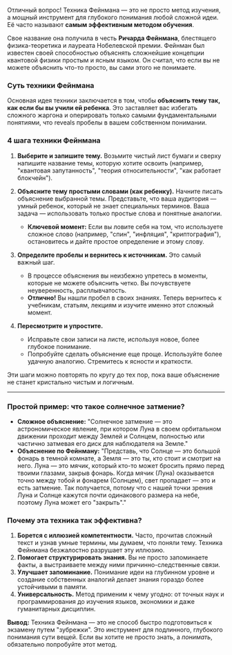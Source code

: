 Отличный вопрос! Техника Фейнмана — это не просто метод изучения, а мощный инструмент для глубокого понимания любой сложной идеи. Её часто называют **самым эффективным методом обучения**.

Свое название она получила в честь **Ричарда Фейнмана**, блестящего физика-теоретика и лауреата Нобелевской премии. Фейнман был известен своей способностью объяснять сложнейшие концепции квантовой физики простым и ясным языком. Он считал, что если вы не можете объяснить что-то просто, вы сами этого не понимаете.

### Суть техники Фейнмана

Основная идея техники заключается в том, чтобы **объяснить тему так, как если бы вы учили ей ребенка**. Это заставляет вас избегать сложного жаргона и оперировать только самыми фундаментальными понятиями, что reveals пробелы в вашем собственном понимании.

### 4 шага техники Фейнмана

1.  **Выберите и запишите тему.** Возьмите чистый лист бумаги и сверху напишите название темы, которую хотите освоить (например, "квантовая запутанность", "теория относительности", "как работает блокчейн").

2.  **Объясните тему простыми словами (как ребенку).** Начните писать объяснение выбранной темы. Представьте, что ваша аудитория — умный ребенок, который не знает специальных терминов. Ваша задача — использовать только простые слова и понятные аналогии.
    *   **Ключевой момент:** Если вы ловите себя на том, что используете сложное слово (например, "спин", "инфляция", "криптография"), остановитесь и дайте простое определение и этому слову.

3.  **Определите пробелы и вернитесь к источникам.** Это самый важный шаг.
    *   В процессе объяснения вы неизбежно упретесь в моменты, которые не можете объяснить четко. Вы почувствуете неуверенность, расплывчатость.
    *   **Отлично!** Вы нашли пробел в своих знаниях. Теперь вернитесь к учебникам, статьям, лекциям и изучите именно этот сложный момент.

4.  **Пересмотрите и упростите.**
    *   Исправьте свои записи на листе, используя новое, более глубокое понимание.
    *   Попробуйте сделать объяснение еще проще. Используйте более удачную аналогию. Стремитесь к ясности и краткости.

Эти шаги можно повторять по кругу до тех пор, пока ваше объяснение не станет кристально чистым и логичным.

---

### Простой пример: что такое солнечное затмение?

*   **Сложное объяснение:** "Солнечное затмение — это астрономическое явление, при котором Луна в своем орбитальном движении проходит между Землей и Солнцем, полностью или частично затмевая его диск для наблюдателя на Земле."
*   **Объяснение по Фейнману:** "Представь, что Солнце — это большой фонарь в темной комнате, а Земля — это ты, кто стоит и смотрит на него. Луна — это мячик, который кто-то может бросить прямо перед твоими глазами, закрыв фонарь. Когда мячик (Луна) оказывается точно между тобой и фонарем (Солнцем), свет пропадает — это и есть затмение. Так получается, потому что с нашей точки зрения Луна и Солнце кажутся почти одинакового размера на небе, поэтому Луна может его "закрыть"."

### Почему эта техника так эффективна?

1.  **Борется с иллюзией компетентности.** Часто, прочитав сложный текст и узнав умные термины, мы думаем, что поняли тему. Техника Фейнмана безжалостно разрушает эту иллюзию.
2.  **Помогает структурировать знания.** Вы не просто запоминаете факты, а выстраиваете между ними причинно-следственные связи.
3.  **Улучшает запоминание.** Понимание идеи на глубинном уровне и создание собственных аналогий делает знания гораздо более устойчивыми в памяти.
4.  **Универсальность.** Метод применим к чему угодно: от точных наук и программирования до изучения языков, экономики и даже гуманитарных дисциплин.

**Вывод:** Техника Фейнмана — это не способ быстро подготовиться к экзамену путем "зубрежки". Это инструмент для подлинного, глубокого понимания сути вещей. Если вы хотите не просто знать, а *понимать*, обязательно попробуйте этот метод.